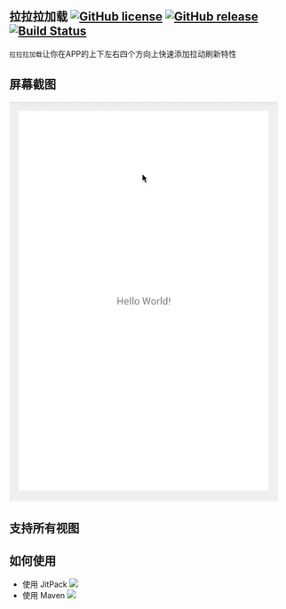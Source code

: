## 拉拉拉加载 [![GitHub license](https://img.shields.io/badge/license-MIT-lightgrey.svg)](https://github.com/zongren/PullableLayout/blob/master/LICENSE.md) [![GitHub release](https://img.shields.io/github/release/zongren/PullableLayout.svg)](https://github.com/zongren/PullableLayout/releases) [![Build Status](https://travis-ci.org/zongren/PullableLayout.svg?branch=master)](https://travis-ci.org/zongren/PullableLayout)

`拉拉拉加载`让你在APP的上下左右四个方向上快速添加拉动刷新特性

## 屏幕截图
![](https://github.com/zongren/PullableLayout/blob/master/screen.gif)

## 支持所有视图

## 如何使用
* 使用 JitPack [![](https://jitpack.io/v/zongren/PullableLayout.svg)](https://jitpack.io/#zongren/PullableLayout)
* 使用 Maven [ ![](https://api.bintray.com/packages/zongren/maven/PullableLayout/images/download.svg) ](https://bintray.com/zongren/maven/PullableLayout/_latestVersion)
